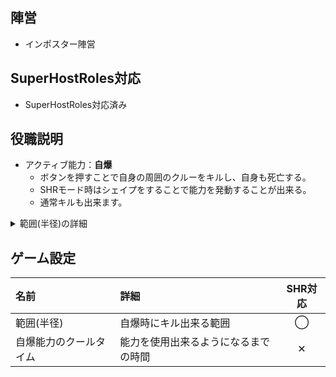 ## 陣営
- インポスター陣営

## SuperHostRoles対応
- SuperHostRoles対応済み

## 役職説明
- アクティブ能力：**自爆**
  - ボタンを押すことで自身の周囲のクルーをキルし、自身も死亡する。
  - SHRモード時はシェイプをすることで能力を発動することが出来る。
  - 通常キルも出来ます。

<details><summary>範囲(半径)の詳細</summary>

- この設定では, 自爆魔を中心とした範囲の半径を設定する事ができます。
  - 0.5でクルー一人分範囲が増加します。
    - <details><summary>範囲 : 1_画像</summary><img src="https://github.com/SuperNewRoles/SuperNewRoles/assets/104145991/b671c35b-be28-4a3f-a6b3-d20fe77c9085" alt="範囲 : 1_画像" title="範囲 : 1_画像" width="500px"></details>
    - <details><summary>範囲 : 1.5_画像</summary><img src="https://github.com/SuperNewRoles/SuperNewRoles/assets/104145991/123c1cac-0e1d-4200-abe6-3d1e2bd16f1c" alt="範囲 : 1.5_画像" title="範囲 : 1.5_画像" width="500px"></details>
    - <details><summary>範囲 : 2_画像</summary><img src="https://github.com/SuperNewRoles/SuperNewRoles/assets/104145991/ca1851dc-b755-48e0-9011-d8bfa821b432" alt="範囲 : 2_画像" title="範囲 : 2_画像" width="500px"></details>

</details>

## ゲーム設定
| 名前 | 詳細 | SHR対応 |
| :-- | :-- | :--: |
| 範囲(半径) | 自爆時にキル出来る範囲 | ◯ |
| 自爆能力のクールタイム | 能力を使用出来るようになるまでの時間 | ✕ |